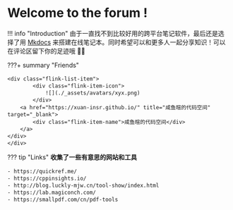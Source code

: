 # Welcome to the forum !

!!! info "Introduction"
    由于一直找不到比较好用的跨平台笔记软件，最后还是选择了用 [Mkdocs](https://www.mkdocs.org/) 来搭建在线笔记本。同时希望可以和更多人一起分享知识！可以在评论区留下你的足迹哦 👣👣

???+ summary "Friends"
    <div class="flink-list">

    <div class="flink-list-item">
            <div class="flink-item-icon">
                ![](./_assets/avatars/xyx.png)
            </div>
        <a href="https://xuan-insr.github.io/" title="咸鱼暄的代码空间" target="_blank">
            <div class="flink-item-name">咸鱼暄的代码空间</div>
        </a>
    </div>
    </div>

??? tip "Links" 
    **收集了一些有意思的网站和工具**

    - https://quickref.me/
    - https://cppinsights.io/
    - http://blog.luckly-mjw.cn/tool-show/index.html
    - https://lab.magiconch.com/
    - https://smallpdf.com/cn/pdf-tools
